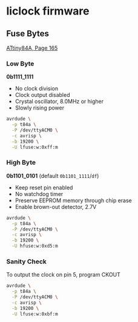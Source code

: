 # liclock firmware

## Fuse Bytes

[ATtiny84A, Page 165](https://ww1.microchip.com/downloads/en/DeviceDoc/ATtiny24A-84A-84A-DataSheet-DS40002269A.pdf)

### Low Byte

**0b1111_1111**

* No clock division
* Clock output disabled
* Crystal oscillator, 8.0MHz or higher
* Slowly rising power

```sh
avrdude \
  -p t84a \
  -P /dev/ttyACM0 \
  -c avrisp \
  -b 19200 \
  -U lfuse:w:0xff:m
```

### High Byte

**0b1101_0101** (default `0b1101_1111`/`df`)

* Keep reset pin enabled
* No watchdog timer
* Preserve EEPROM memory through chip erase
* Enable brown-out detector, 2.7V

```sh
avrdude \
  -p t84a \
  -P /dev/ttyACM0 \
  -c avrisp \
  -b 19200 \
  -U hfuse:w:0xd5:m
```

### Sanity Check

To output the clock on pin 5, program CKOUT

```sh
avrdude \
  -p t84a \
  -P /dev/ttyACM0 \
  -c avrisp \
  -b 19200 \
  -U lfuse:w:0xbf:m
```